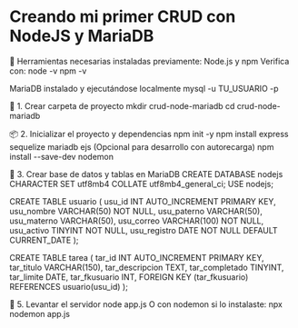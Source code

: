 # Creando mi primer CRUD con NodeJS y MariaDB

🧰 Herramientas necesarias instaladas previamente:
Node.js y npm
Verifica con:
node -v
npm -v

MariaDB instalado y ejecutándose localmente
mysql -u TU_USUARIO -p

📁 1. Crear carpeta de proyecto
mkdir crud-node-mariadb
cd crud-node-mariadb

📦 2. Inicializar el proyecto y dependencias
npm init -y
npm install express sequelize mariadb ejs
(Opcional para desarrollo con autorecarga)
npm install --save-dev nodemon

🧬 3. Crear base de datos y tablas en MariaDB
CREATE DATABASE nodejs CHARACTER SET utf8mb4 COLLATE utf8mb4_general_ci;
USE nodejs;

CREATE TABLE usuario (
  usu_id INT AUTO_INCREMENT PRIMARY KEY,
  usu_nombre VARCHAR(50) NOT NULL,
  usu_paterno VARCHAR(50),
  usu_materno VARCHAR(50),
  usu_correo VARCHAR(100) NOT NULL,
  usu_activo TINYINT NOT NULL,
  usu_registro DATE NOT NULL DEFAULT CURRENT_DATE
);

CREATE TABLE tarea (
  tar_id INT AUTO_INCREMENT PRIMARY KEY,
  tar_titulo VARCHAR(150),
  tar_descripcion TEXT,
  tar_completado TINYINT,
  tar_limite DATE,
  tar_fkusuario INT,
  FOREIGN KEY (tar_fkusuario) REFERENCES usuario(usu_id)
);

🚀 5. Levantar el servidor
node app.js
O con nodemon si lo instalaste:
npx nodemon app.js
